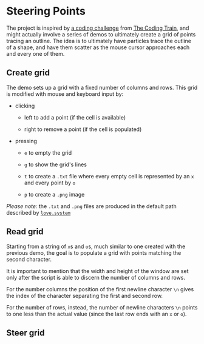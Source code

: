 <!-- TODOS
- [x] Create grid
  - [ ] rename project to 'Create grid'
- [x] Read grid
  - [ ] remove points from grid arguments
- [x] Make points into particles subject to multiple forces
  - [x] attracted to original position
  - [x] repelled by mouse cursor
  ~- [ ] repelled by other particles~
 -->

# Steering Points

The project is inspired by [a coding challenge](https://youtu.be/4hA7G3gup-4) from [The Coding Train](https://thecodingtrain.com/), and might actually involve a series of demos to ultimately create a grid of points tracing an outline. The idea is to ultimately have particles trace the outline of a shape, and have them scatter as the mouse cursor approaches each and every one of them.

## Create grid

The demo sets up a grid with a fixed number of columns and rows. This grid is modified with mouse and keyboard input by:

- clicking

  - left to add a point (if the cell is available)

  - right to remove a point (if the cell is populated)

- pressing

  - `e` to empty the grid

  - `g` to show the grid's lines

  - `t` to create a `.txt` file where every empty cell is represented by an `x` and every point by `o`

  - `p` to create a `.png` image

_Please note:_ the `.txt` and `.png` files are produced in the default path described by [`love.system`](https://love2d.org/wiki/love.filesystem)

## Read grid

Starting from a string of `x`s and `o`s, much similar to one created with the previous demo, the goal is to populate a grid with points matching the second character.

It is important to mention that the width and height of the window are set only after the script is able to discern the number of columns and rows.

For the number columns the position of the first newline character `\n` gives the index of the character separating the first and second row.

For the number of rows, instead, the number of newline characters `\n` points to one less than the actual value (since the last row ends with an `x` or `o`).

## Steer grid
